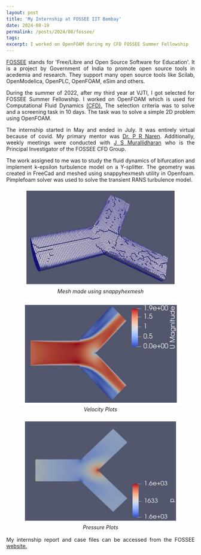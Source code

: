 ```yaml
---
layout: post
title: 'My Internship at FOSSEE IIT Bombay'
date: 2024-08-19
permalink: /posts/2024/08/fossee/
tags:
excerpt: I worked on OpenFOAM during my CFD FOSSEE Summer Fellowship
---
```


<style>
div {
  text-align: justify;
}

figure {
  text-align: center;
}

figcaption {
  font-style: italic;
  padding: 2px;
  text-align: center;
}

</style>


<div>
<p><a href="https://fossee.in/">FOSSEE</a> stands for 'Free/Libre and Open Source Software for Education'. It is a project by Government of India to promote open source tools in acedemia and research. They support many open source tools like Scilab, OpenModelica, OpenPLC, OpenFOAM, eSim and others.</p>


<p>During the summer of 2022, after my third year at VJTI, I got selected for FOSSEE Summer Fellowship. I worked on OpenFOAM which is used for Computational Fluid Dynamics <a href="https://cfd.fossee.in/">(CFD).</a> The selection criteria was to solve and a screening task in 10 days. The task was to solve a simple 2D problem using OpenFOAM.</p>

<p>The internship started in May and ended in July. It was entirely virtual because of covid. My primary mentor was <a href="https://sites.google.com/site/prnarenportal">Dr. P R Naren</a>. Additionally, weekly meetings were conducted with <a href="https://www.me.iitb.ac.in/faculty/prof-janani-srree-murallidharan"> J S Murallidharan</a> who is the Principal Investigator of the FOSSEE CFD Group.</p>

<p>The work assigned to me was to study the fluid dynamics of bifurcation and implement k-epsilon turbulence model on a Y-splitter. The geometry was created in FreeCad and meshed using snappyhexmesh utility in Openfoam. Pimplefoam solver was used to solve the transient RANS turbulence model.</p>


<figure>
  <img  src="/images/fossee/mesh.png" alt="mesh">
  <figcaption>Mesh made using snappyhexmesh</figcaption>
</figure>

<figure>
<img  src="/images/fossee/velocity.png" alt="velocity">
  <figcaption>Velocity Plots</figcaption>
</figure>

<figure>
<img  src="/images/fossee/pressure.png" alt="pressure">
  <figcaption>Pressure Plots</figcaption>
</figure>

My internship report and case files can be accessed from the FOSSEE <a href="https://cfd.fossee.in/case-study-project/case-study-run/224">website.</a>


</div>
